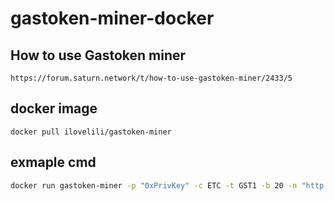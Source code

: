 # gastoken-miner-docker

## How to use Gastoken miner

`https://forum.saturn.network/t/how-to-use-gastoken-miner/2433/5`

## docker image

`docker pull ilovelili/gastoken-miner`

## exmaple cmd

```bash
docker run gastoken-miner -p "0xPrivKey" -c ETC -t GST1 -b 20 -n "http://localhost:8545"
```
